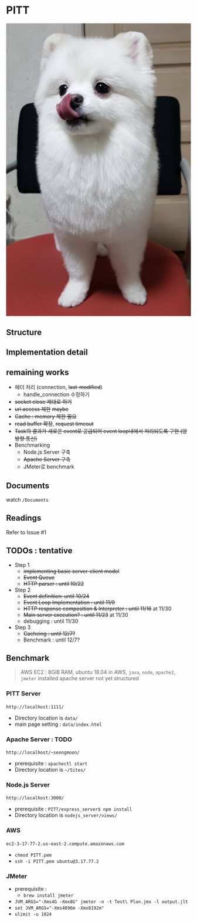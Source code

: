 # PITT

![logo](Logo.png)

## Structure

## Implementation detail

## remaining works
 - 헤더 처리 (connection, ~~last-modified~~)
   - handle_connection 수정하기
 - ~~socket close 제대로 하기~~
 - ~~uri access 제한~~ ~~maybe~~
 - ~~Cache : memory 제한 필요~~
 - ~~read buffer 확장~~, ~~request timeout~~
 - ~~Task의 결과가 새로운 event로 공급되어 event loop내에서 처리되도록 구현 (양방향 통신)~~
 - Benchmarking
    - Node.js Server 구축
    - ~~Apache Server 구축~~
    - JMeter로 benchmark


## Documents
watch `/Documents`

## Readings
Refer to Issue #1

## TODOs : tentative
* Step 1
  - ~~implementing basic server-client model~~
  - ~~Event Queue~~
  - ~~HTTP parser : until 10/22~~
* Step 2
  - ~~Event definition: until 10/24~~
  - ~~Event Loop Implementation : until 11/9~~
  - ~~HTTP response composition & Interpreter : until 11/16~~ at 11/30
  - ~~Main server execution? : until 11/23~~ at 11/30
  - debugging : until 11/30
* Step 3
  - ~~Cacheing : until 12/7?~~
  - Benchmark : until 12/7?

## Benchmark
> AWS EC2 : 8GiB RAM, ubuntu 18.04
> in AWS, `java`, `node`, `apache2`, `jmeter` installed
> apache server not yet structured

### PITT Server
`http://localhost:1111/`
 - Directory location is `data/`
 - main page setting : `data/index.html`

### Apache Server : TODO
`http://localhost/~seongmoon/`
 - prerequisite : `apachectl start`
 - Directory location is `~/Sites/`

### Node.js Server
`http://localhost:3000/`
 - prerequisite : `PITT/express_server$ npm install`
 - Directory location is `nodejs_server/views/`

### AWS
`ec2-3-17-77-2.us-east-2.compute.amazonaws.com`
 - `chmod PITT.pem`
 - `ssh -i PITT.pem ubuntu@3.17.77.2`

### JMeter
 - prerequisite :
    - `brew install jmeter`
 - `JVM_ARGS="-Xms4G -Xmx8G" jmeter -n -t Test\ Plan.jmx -l output.jlt`
 - `set JVM_ARGS="-Xms4096m -Xmx8192m"`
 - `ulimit -u 1024`
